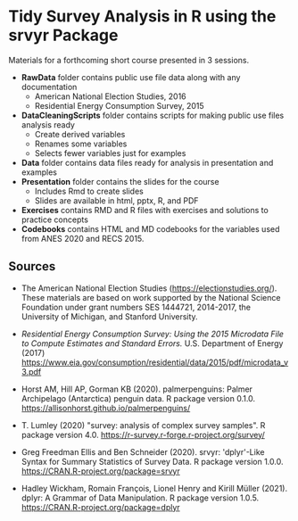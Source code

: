 # Tidy Survey Analysis in R using the srvyr Package
Materials for a forthcoming short course presented in 3 sessions.

- **RawData** folder contains public use file data along with any documentation
   - American National Election Studies, 2016
   - Residential Energy Consumption Survey, 2015
- **DataCleaningScripts** folder contains scripts for making public use files analysis ready
   - Create derived variables
   - Renames some variables
   - Selects fewer variables just for examples
- **Data** folder contains data files ready for analysis in presentation and examples
- **Presentation** folder contains the slides for the course
   - Includes Rmd to create slides
   - Slides are available in html, pptx, R, and PDF
- **Exercises** contains RMD and R files with exercises and solutions to practice concepts
- **Codebooks** contains HTML and MD codebooks for the variables used from ANES 2020 and RECS 2015.

## Sources

- The American National Election Studies (https://electionstudies.org/). These materials are based on work supported by the National Science Foundation under grant numbers SES 1444721, 2014-2017, the University of Michigan, and Stanford University. 

- *Residential Energy Consumption Survey: Using the 2015 Microdata File to Compute Estimates and Standard Errors.* U.S. Department of Energy (2017) https://www.eia.gov/consumption/residential/data/2015/pdf/microdata_v3.pdf

- Horst AM, Hill AP, Gorman KB (2020). palmerpenguins: Palmer Archipelago (Antarctica) penguin data. R package version 0.1.0. https://allisonhorst.github.io/palmerpenguins/

- T. Lumley (2020) "survey: analysis of complex survey samples". R package version 4.0. https://r-survey.r-forge.r-project.org/survey/

- Greg Freedman Ellis and Ben Schneider (2020). srvyr: 'dplyr'-Like Syntax for Summary Statistics of Survey Data. R package version 1.0.0. https://CRAN.R-project.org/package=srvyr

- Hadley Wickham, Romain François, Lionel Henry and Kirill Müller (2021). dplyr: A Grammar of Data Manipulation. R package version 1.0.5. https://CRAN.R-project.org/package=dplyr
